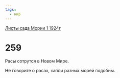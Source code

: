 ```yaml
---
tags:
  - мир
---
```


[Листы сада Мории 1 1924г](/agni/1924)

# 259
Расы сотрутся в Новом Мире.   

Не говорите о расах, капли разных морей подобны.   

